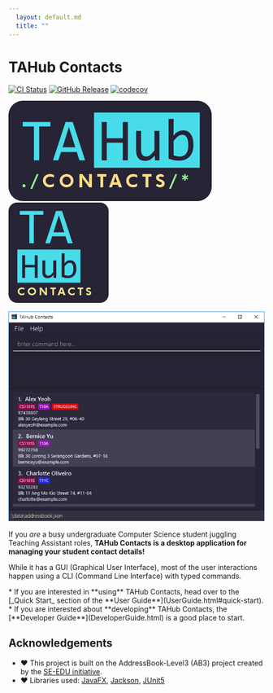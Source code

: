 ```yaml
---
  layout: default.md
  title: ""
---
```


# TAHub Contacts

[![CI Status](https://github.com/AY2425S1-CS2103T-F14B-2/tp/workflows/Java%20CI/badge.svg)](https://github.com/AY2425S1-CS2103T-F14B-2/tp/actions)
[![GitHub Release](https://img.shields.io/github/v/release/AY2425S1-CS2103T-F14B-2/tp)](https://github.com/AY2425S1-CS2103T-F14B-2/tp/releases)
[![codecov](https://codecov.io/gh/AY2425S1-CS2103T-F14B-2/tp/graph/badge.svg?token=B9KWYUPZ78)](https://codecov.io/gh/AY2425S1-CS2103T-F14B-2/tp)

![Logo](images/brand/tahc-logo_small.png) ![Logo](images/brand/tahc-icon_small.png)

![Ui](images/Ui.png)

If you _are_ a busy undergraduate Computer Science student juggling Teaching Assistant roles,
**TAHub Contacts is a desktop application for managing your student contact details!**

While it has a GUI (Graphical User Interface), most of the user interactions happen using a CLI (Command Line Interface)
with typed commands.

<box type="tip" >
* If you are interested in **using** TAHub Contacts, head over to the [_Quick Start_ section of the **User Guide**](UserGuide.html#quick-start).
* If you are interested about **developing** TAHub Contacts, the [**Developer Guide**](DeveloperGuide.html) is a good place to start.

</box>

## Acknowledgements

* :heart: This project is built on the AddressBook-Level3 (AB3) project created by the [SE-EDU initiative](https://se-education.org).
* :heart: Libraries used: [JavaFX](https://openjfx.io/), [Jackson](https://github.com/FasterXML/jackson), [JUnit5](https://github.com/junit-team/junit5)
